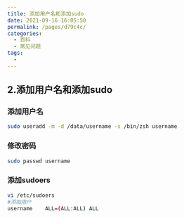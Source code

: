 ```yaml
---
title: 添加用户名和添加sudo
date: 2021-09-16 16:05:50
permalink: /pages/d79c4c/
categories:
  - 百科
  - 常见问题
tags:
  - 
---
```

## 2.添加用户名和添加sudo
### 添加用户名
```bash
sudo useradd -m -d /data/username -s /bin/zsh username
```
### 修改密码
```bash
sudo passwd username
```
### 添加sudoers
```bash
vi /etc/sudoers
#添加用户
username    ALL=(ALL:ALL) ALL
```
